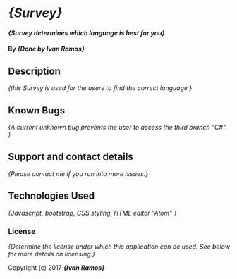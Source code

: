 # _{Survey}_

#### _{Survey determines which language is best for you}_

#### By _**{Done by Ivan Ramos}**_

## Description

_{this Survey is used for the users to find the correct language }_

## Known Bugs

_{A current unknown bug prevents the user to access the third branch "C#". }_

## Support and contact details

_{Please contact me if you run into more issues.}_

## Technologies Used

_{Javascript, bootstrap, CSS styling, HTML editor "Atom" }_

### License

*{Determine the license under which this application can be used.  See below for more details on licensing.}*

Copyright (c) 2017 **_{Ivan Ramos}_**
